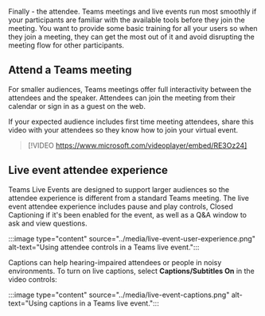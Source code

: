 Finally - the attendee. Teams meetings and live events run most smoothly if your participants are familiar with the available tools before they join the meeting. You want to provide some basic training for all your users so when they join a meeting, they can get the most out of it and avoid disrupting the meeting flow for other participants.

## Attend a Teams meeting

For smaller audiences, Teams meetings offer full interactivity between the attendees and the speaker. Attendees can join the meeting from their calendar or sign in as a guest on the web.

If your expected audience includes first time meeting attendees, share this video with your attendees so they know how to join your virtual event.

> [!VIDEO https://www.microsoft.com/videoplayer/embed/RE3Oz24]

## Live event attendee experience

Teams Live Events are designed to support larger audiences so the attendee experience is different from a standard Teams meeting. The live event attendee experience includes pause and play controls, Closed Captioning if it's been enabled for the event, as well as a Q&A window to ask and view questions.

:::image type="content" source="../media/live-event-user-experience.png" alt-text="Using attendee controls in a Teams live event.":::

Captions can help hearing-impaired attendees or people in noisy environments. To turn on live captions, select **Captions/Subtitles On** in the video controls:

:::image type="content" source="../media/live-event-captions.png" alt-text="Using captions in a Teams live event.":::
